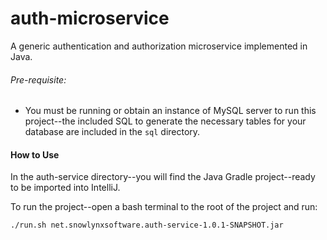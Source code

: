 # auth-microservice
A generic authentication and authorization microservice implemented in Java.

###### Pre-requisite:
 - You must be running or obtain an instance of MySQL server to run this project--the included SQL to generate the necessary tables for your database are included in the `sql` directory.

#### How to Use
In the auth-service directory--you will find the Java Gradle project--ready to be imported into IntelliJ.

To run the project--open a bash terminal to the root of the project and run:

`./run.sh net.snowlynxsoftware.auth-service-1.0.1-SNAPSHOT.jar`
